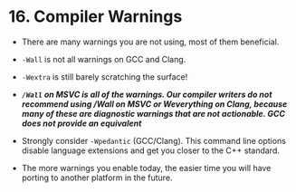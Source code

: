 # 16. Compiler Warnings

- There are many warnings you are not using, most of them beneficial. 
- `-Wall` is not all warnings on GCC and Clang. 
- `-Wextra` is still barely scratching the surface!

- ***`/Wall` on MSVC is all of the warnings. Our compiler writers do not recommend using /Wall on MSVC or Weverything on Clang, because many of these are diagnostic warnings that are not actionable. GCC does not provide an equivalent***

- Strongly consider `-Wpedantic` (GCC/Clang). This command line options disable language extensions and get you closer to the C++ standard.
- The more warnings you enable today, the easier time you will have porting to another platform in the future.